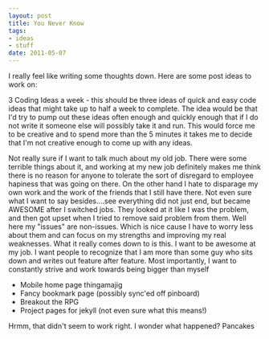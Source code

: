 ```yaml
--- 
layout: post
title: You Never Know
tags:
- ideas
- stuff
date: 2011-05-07
---
```


I really feel like writing some thoughts down. Here are some post ideas to work on:

3 Coding Ideas a week - this should be three ideas of quick and easy code ideas that might
take up to half a week to complete. The idea would be that I'd try to pump out these ideas
often enough and quickly enough that if I do not write it someone else will possibly take
it and run. This would force me to be creative and to spend more than the 5 minutes it takes
me to decide that I'm not creative enough to come up with any ideas. 

Not really sure if I want to talk much about my old job. There were some terrible things about
it, and working at my new job definitely makes me think there is no reason for anyone to 
tolerate the sort of disregard to employee hapiness that was going on there. On the other hand
I hate to disparage my own work and the work of the friends that I still have there. Not even 
sure what I want to say besides....see everything did not just end, but became AWESOME after I
switched jobs. They looked at it like I was the problem, and then got upset when I tried to remove
said problem from them. Well here my "issues" are non-issues. Which is nice cause I have to worry
less about them and can focus on my strengths and improving my real weaknesses. What it really
comes down to is this. I want to be awesome at my job. I want people to recognize that I am more
than some guy who sits down and writes out feature after feature. Most importantly, I want to
constantly strive and work towards being bigger than myself

* Mobile home page thingamajig
* Fancy bookmark page (possibly sync'ed off pinboard)
* Breakout the RPG
* Project pages for jekyll (not even sure what this means!)

Hrmm, that didn't seem to work right. I wonder what happened? Pancakes

